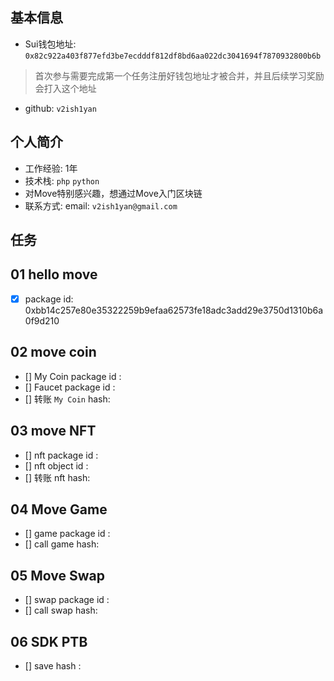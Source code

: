 ## 基本信息
- Sui钱包地址: `0x82c922a403f877efd3be7ecdddf812df8bd6aa022dc3041694f7870932800b6b`
> 首次参与需要完成第一个任务注册好钱包地址才被合并，并且后续学习奖励会打入这个地址
- github: `v2ish1yan`

## 个人简介
- 工作经验: 1年
- 技术栈: `php` `python`
- 对Move特别感兴趣，想通过Move入门区块链
- 联系方式: email: `v2ish1yan@gmail.com` 

## 任务

##   01 hello move  
- [x] package id: 0xbb14c257e80e35322259b9efaa62573fe18adc3add29e3750d1310b6a0f9d210

##   02 move coin
- [] My Coin package id : 
- [] Faucet package id : 
- [] 转账 `My Coin` hash:

##   03 move NFT
- [] nft package id :
- [] nft object id : 
- [] 转账 nft  hash:

##   04 Move Game
- [] game package id :
- [] call game hash:

##   05 Move Swap
- [] swap package id :
- [] call swap hash:

##   06 SDK PTB
- [] save hash :
